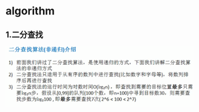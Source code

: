 # algorithm



## 1.二分查找



<img src="assets/image-20240726211839879.png" alt="image-20240726211839879" style="zoom:67%;" />
